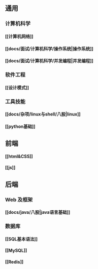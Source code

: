 ## 通用
### 计算机科学
#### [[计算机网络]]
#### [[docs/面试/计算机科学/操作系统|操作系统]]
#### [[docs/面试/计算机科学/并发编程|并发编程]]
### 软件工程
#### [[设计模式]]
### 工具技能
#### [[docs/杂项/linux与shell/八股|linux]]
#### [[python基础]]
## 前端
#### [[html&CSS]]
#### [[js]]
## 后端
### Web 及框架
#### [[docs/java/八股|java语言基础]]
### 数据库
#### [[SQL基本语法]]
#### [[MySQL]]
#### [[Redis]]
